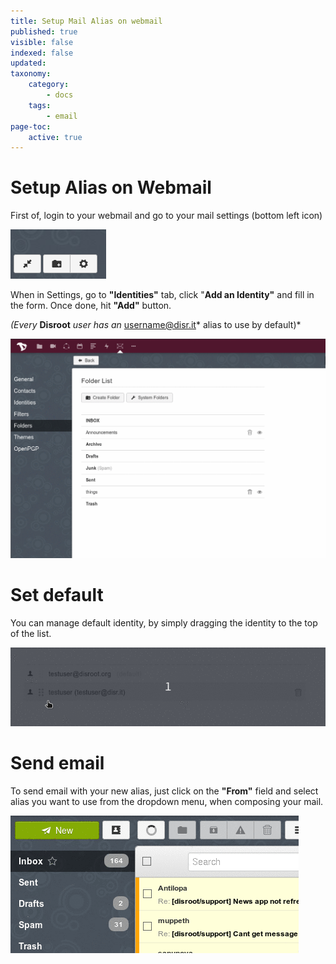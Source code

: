 ```yaml
---
title: Setup Mail Alias on webmail
published: true
visible: false
indexed: false
updated:
taxonomy:
    category:
        - docs
    tags:
        - email
page-toc:
    active: true
---
```


# Setup Alias on Webmail
First of, login to your webmail and go to your mail settings (bottom left icon)

![](en/settings1.png)

When in Settings, go to **"Identities"** tab, click "**Add an Identity"** and fill in the form. Once done, hit **"Add"** button.

*(Every* **Disroot** *user has an* username@disr.it* alias to use by default)*

![](en/identity_add.gif)

# Set default
You can manage default identity, by simply dragging the identity to the top of the list.

![](en/identity_default.gif)

# Send email
To send email with your new alias, just click on the **"From"** field and select alias you want to use from the dropdown menu, when composing your mail.

![](en/identity_send.gif)
